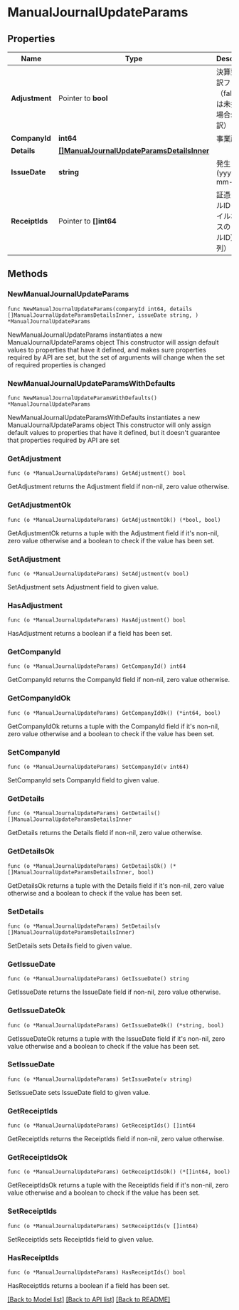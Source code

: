 # ManualJournalUpdateParams

## Properties

Name | Type | Description | Notes
------------ | ------------- | ------------- | -------------
**Adjustment** | Pointer to **bool** | 決算整理仕訳フラグ（falseまたは未指定の場合: 日常仕訳） | [optional] 
**CompanyId** | **int64** | 事業所ID | 
**Details** | [**[]ManualJournalUpdateParamsDetailsInner**](ManualJournalUpdateParamsDetailsInner.md) |  | 
**IssueDate** | **string** | 発生日 (yyyy-mm-dd) | 
**ReceiptIds** | Pointer to **[]int64** | 証憑ファイルID（ファイルボックスのファイルID）（配列） | [optional] 

## Methods

### NewManualJournalUpdateParams

`func NewManualJournalUpdateParams(companyId int64, details []ManualJournalUpdateParamsDetailsInner, issueDate string, ) *ManualJournalUpdateParams`

NewManualJournalUpdateParams instantiates a new ManualJournalUpdateParams object
This constructor will assign default values to properties that have it defined,
and makes sure properties required by API are set, but the set of arguments
will change when the set of required properties is changed

### NewManualJournalUpdateParamsWithDefaults

`func NewManualJournalUpdateParamsWithDefaults() *ManualJournalUpdateParams`

NewManualJournalUpdateParamsWithDefaults instantiates a new ManualJournalUpdateParams object
This constructor will only assign default values to properties that have it defined,
but it doesn't guarantee that properties required by API are set

### GetAdjustment

`func (o *ManualJournalUpdateParams) GetAdjustment() bool`

GetAdjustment returns the Adjustment field if non-nil, zero value otherwise.

### GetAdjustmentOk

`func (o *ManualJournalUpdateParams) GetAdjustmentOk() (*bool, bool)`

GetAdjustmentOk returns a tuple with the Adjustment field if it's non-nil, zero value otherwise
and a boolean to check if the value has been set.

### SetAdjustment

`func (o *ManualJournalUpdateParams) SetAdjustment(v bool)`

SetAdjustment sets Adjustment field to given value.

### HasAdjustment

`func (o *ManualJournalUpdateParams) HasAdjustment() bool`

HasAdjustment returns a boolean if a field has been set.

### GetCompanyId

`func (o *ManualJournalUpdateParams) GetCompanyId() int64`

GetCompanyId returns the CompanyId field if non-nil, zero value otherwise.

### GetCompanyIdOk

`func (o *ManualJournalUpdateParams) GetCompanyIdOk() (*int64, bool)`

GetCompanyIdOk returns a tuple with the CompanyId field if it's non-nil, zero value otherwise
and a boolean to check if the value has been set.

### SetCompanyId

`func (o *ManualJournalUpdateParams) SetCompanyId(v int64)`

SetCompanyId sets CompanyId field to given value.


### GetDetails

`func (o *ManualJournalUpdateParams) GetDetails() []ManualJournalUpdateParamsDetailsInner`

GetDetails returns the Details field if non-nil, zero value otherwise.

### GetDetailsOk

`func (o *ManualJournalUpdateParams) GetDetailsOk() (*[]ManualJournalUpdateParamsDetailsInner, bool)`

GetDetailsOk returns a tuple with the Details field if it's non-nil, zero value otherwise
and a boolean to check if the value has been set.

### SetDetails

`func (o *ManualJournalUpdateParams) SetDetails(v []ManualJournalUpdateParamsDetailsInner)`

SetDetails sets Details field to given value.


### GetIssueDate

`func (o *ManualJournalUpdateParams) GetIssueDate() string`

GetIssueDate returns the IssueDate field if non-nil, zero value otherwise.

### GetIssueDateOk

`func (o *ManualJournalUpdateParams) GetIssueDateOk() (*string, bool)`

GetIssueDateOk returns a tuple with the IssueDate field if it's non-nil, zero value otherwise
and a boolean to check if the value has been set.

### SetIssueDate

`func (o *ManualJournalUpdateParams) SetIssueDate(v string)`

SetIssueDate sets IssueDate field to given value.


### GetReceiptIds

`func (o *ManualJournalUpdateParams) GetReceiptIds() []int64`

GetReceiptIds returns the ReceiptIds field if non-nil, zero value otherwise.

### GetReceiptIdsOk

`func (o *ManualJournalUpdateParams) GetReceiptIdsOk() (*[]int64, bool)`

GetReceiptIdsOk returns a tuple with the ReceiptIds field if it's non-nil, zero value otherwise
and a boolean to check if the value has been set.

### SetReceiptIds

`func (o *ManualJournalUpdateParams) SetReceiptIds(v []int64)`

SetReceiptIds sets ReceiptIds field to given value.

### HasReceiptIds

`func (o *ManualJournalUpdateParams) HasReceiptIds() bool`

HasReceiptIds returns a boolean if a field has been set.


[[Back to Model list]](../README.md#documentation-for-models) [[Back to API list]](../README.md#documentation-for-api-endpoints) [[Back to README]](../README.md)


